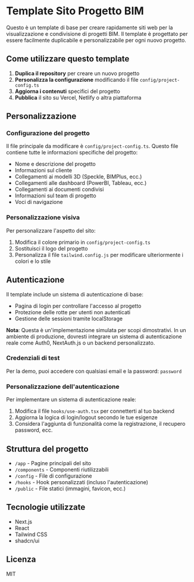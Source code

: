 # Template Sito Progetto BIM

Questo è un template di base per creare rapidamente siti web per la visualizzazione e condivisione di progetti BIM. Il template è progettato per essere facilmente duplicabile e personalizzabile per ogni nuovo progetto.

## Come utilizzare questo template

1. **Duplica il repository** per creare un nuovo progetto
2. **Personalizza la configurazione** modificando il file `config/project-config.ts`
3. **Aggiorna i contenuti** specifici del progetto
4. **Pubblica** il sito su Vercel, Netlify o altra piattaforma

## Personalizzazione

### Configurazione del progetto

Il file principale da modificare è `config/project-config.ts`. Questo file contiene tutte le informazioni specifiche del progetto:

- Nome e descrizione del progetto
- Informazioni sul cliente
- Collegamenti ai modelli 3D (Speckle, BIMPlus, ecc.)
- Collegamenti alle dashboard (PowerBI, Tableau, ecc.)
- Collegamenti ai documenti condivisi
- Informazioni sul team di progetto
- Voci di navigazione

### Personalizzazione visiva

Per personalizzare l'aspetto del sito:

1. Modifica il colore primario in `config/project-config.ts`
2. Sostituisci il logo del progetto
3. Personalizza il file `tailwind.config.js` per modificare ulteriormente i colori e lo stile

## Autenticazione

Il template include un sistema di autenticazione di base:

- Pagina di login per controllare l'accesso al progetto
- Protezione delle rotte per utenti non autenticati
- Gestione delle sessioni tramite localStorage

**Nota**: Questa è un'implementazione simulata per scopi dimostrativi. In un ambiente di produzione, dovresti integrare un sistema di autenticazione reale come Auth0, NextAuth.js o un backend personalizzato.

### Credenziali di test

Per la demo, puoi accedere con qualsiasi email e la password: `password`

### Personalizzazione dell'autenticazione

Per implementare un sistema di autenticazione reale:

1. Modifica il file `hooks/use-auth.tsx` per connetterti al tuo backend
2. Aggiorna la logica di login/logout secondo le tue esigenze
3. Considera l'aggiunta di funzionalità come la registrazione, il recupero password, ecc.

## Struttura del progetto

- `/app` - Pagine principali del sito
- `/components` - Componenti riutilizzabili
- `/config` - File di configurazione
- `/hooks` - Hook personalizzati (incluso l'autenticazione)
- `/public` - File statici (immagini, favicon, ecc.)

## Tecnologie utilizzate

- Next.js
- React
- Tailwind CSS
- shadcn/ui

## Licenza

MIT
